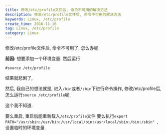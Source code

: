 ```yaml
---
title: 修改/etc/profile文件后, 命令不可用的解决方法
description: 修改/etc/profile文件后, 命令不可用的解决方法
keywords: Linux, /etc/profile
create_time: 2016-11-16
tag: Linux, /etc/profile
category: Linux
---
```


修改/etc/profile文件后, 命令不可用了, 怎么办呢. 


**前因:**
想要添加一个环境变量. 
然后运行

```
#source /etc/profile
```

结果就悲剧了, 

然后, 我自己的想法就是, 进入`/bin`或者`/sbin`下进行命令操作, 修改/etc/profile后, 怎么运行`source /etc/profile`呢.

这个我不知道. 

要么重启, 重启后能重新载入`/etc/profile`文件
要么执行`export PATH="/usr/sbin:/usr/bin:/usr/local/bin:/usr/local/sbin:/bin:/sbin" `, 设置临时的环境变量. 






